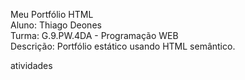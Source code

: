 Meu Portfólio HTML \
Aluno: Thiago Deones \
Turma: G.9.PW.4DA - Programação WEB \
Descrição: Portfólio estático usando HTML  semântico.

atividades 

<a href="https://thiago-deones.github.io/programacao-web/aula001/">
<a href="https://thiago-deones.github.io/programacao-web/aula003/">